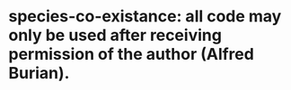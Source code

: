 # species-co-existance: all code may only be used after receiving permission of the author (Alfred Burian).
